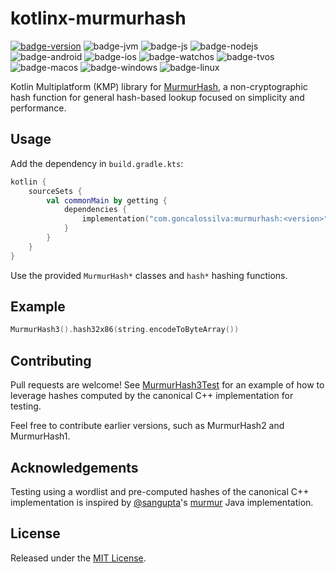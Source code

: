 # kotlinx-murmurhash

[![badge-version]](https://search.maven.org/search?q=g:com.goncalossilva%20a:murmurhash*)
![badge-jvm][badge-jvm]
![badge-js][badge-js]
![badge-nodejs][badge-nodejs]
![badge-android][badge-android]
![badge-ios][badge-ios]
![badge-watchos][badge-watchos]
![badge-tvos][badge-tvos]
![badge-macos][badge-macos]
![badge-windows][badge-windows]
![badge-linux][badge-linux]

Kotlin Multiplatform (KMP) library for [MurmurHash](https://en.wikipedia.org/wiki/MurmurHash), a non-cryptographic hash function for general hash-based lookup focused on simplicity and performance.

## Usage

Add the dependency in `build.gradle.kts`:

```kotlin
kotlin {
    sourceSets {
        val commonMain by getting {
            dependencies {
                implementation("com.goncalossilva:murmurhash:<version>")
            }
        }
    }
}
```

Use the provided `MurmurHash*` classes and `hash*` hashing functions.

## Example

```kotlin
MurmurHash3().hash32x86(string.encodeToByteArray())
```

## Contributing

Pull requests are welcome! See [MurmurHash3Test](src/commonTest/kotlin/MurmurHash3Test.kt) for an example of how to leverage hashes computed by the canonical C++ implementation for testing.

Feel free to contribute earlier versions, such as MurmurHash2 and MurmurHash1.  

## Acknowledgements

Testing using a wordlist and pre-computed hashes of the canonical C++ implementation is inspired by [@sangupta](https://github.com/sangupta)'s [murmur](https://github.com/sangupta/murmur) Java implementation.

## License

Released under the [MIT License](https://opensource.org/licenses/MIT).

[badge-version]: https://img.shields.io/maven-central/v/com.goncalossilva/murmurhash?style=flat
[badge-ios]: https://img.shields.io/badge/platform-ios-CDCDCD.svg?style=flat
[badge-js]: https://img.shields.io/badge/platform-js-F8DB5D.svg?style=flat
[badge-nodejs]: https://img.shields.io/badge/platform-nodejs-68a063.svg?style=flat
[badge-jvm]: https://img.shields.io/badge/platform-jvm-DB413D.svg?style=flat
[badge-android]: https://img.shields.io/badge/platform-android-6EDB8D.svg?style=flat
[badge-linux]: https://img.shields.io/badge/platform-linux-2D3F6C.svg?style=flat
[badge-windows]: https://img.shields.io/badge/platform-windows-4D76CD.svg?style=flat
[badge-macos]: https://img.shields.io/badge/platform-macos-111111.svg?style=flat
[badge-watchos]: https://img.shields.io/badge/platform-watchos-C0C0C0.svg?style=flat
[badge-tvos]: https://img.shields.io/badge/platform-tvos-808080.svg?style=flat
[badge-wasm]: httpss://img.shields.io/badge/platform-wasm-624FE8.svg?style=flat
